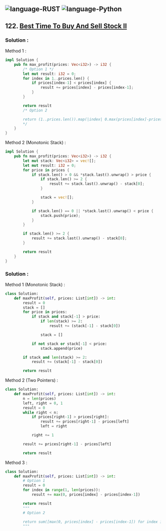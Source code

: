 ![language-RUST](https://img.shields.io/badge/RUST-8d4004?style=for-the-badge&logo=RUST)
![language-Python](https://img.shields.io/badge/Python-ffd43b?style=for-the-badge&logo=PYTHON)
---

## 122. [Best Time To Buy And Sell Stock II](https://leetcode.com/problems/best-time-to-buy-and-sell-stock-ii)

### Solution :

Method 1 :
```rust
impl Solution {
    pub fn max_profit(prices: Vec<i32>) -> i32 {
        /* Option 1 */
        let mut result: i32 = 0;
        for index in 1..prices.len() {
            if prices[index-1] < prices[index] {
                result += prices[index] - prices[index-1];
            }
        }

        return result
        /* Option 2

        return (1..prices.len()).map(|index| 0.max(prices[index]-prices[index-1])).sum()
        */
    }
}
```

Method 2 (Monotonic Stack) :
```rust
impl Solution {
    pub fn max_profit(prices: Vec<i32>) -> i32 {
        let mut stack: Vec<i32> = vec![];
        let mut result: i32 = 0;
        for price in prices {
            if stack.len() > 0 && *stack.last().unwrap() > price {
                if stack.len() >= 2 {
                    result += stack.last().unwrap() - stack[0];
                }

                stack = vec![];
            }

            if stack.len() == 0 || *stack.last().unwrap() < price {
                stack.push(price);
            }
        }

        if stack.len() >= 2 {
            result += stack.last().unwrap() - stack[0];
        }

        return result
    }
}
```

### Solution :

Method 1 (Monotonic Stack) :
```python
class Solution:
    def maxProfit(self, prices: List[int]) -> int:
        result = 0
        stack = []
        for price in prices:
            if stack and stack[-1] > price:
                if len(stack) >= 2:
                    result += (stack[-1] - stack[0])

                stack = []

            if not stack or stack[-1] < price:
                stack.append(price)

        if stack and len(stack) >= 2:
            result += (stack[-1] - stack[0])

        return result
```

Method 2 (Two Pointers) :
```python
class Solution:
    def maxProfit(self, prices: List[int]) -> int:
        n = len(prices)
        left, right = 0, 1
        result = 0
        while right < n:
            if prices[right-1] > prices[right]:
                result += prices[right-1] - prices[left]
                left = right

            right += 1

        result += prices[right-1] - prices[left]

        return result
```

Method 3 :
```python
class Solution:
    def maxProfit(self, prices: List[int]) -> int:
        # Option 1
        result = 0
        for index in range(1, len(prices)):
            result += max(0, prices[index] - prices[index-1])

        return result
        """
        # Option 2

        return sum([max(0, prices[index] - prices[index-1]) for index in range(1, len(prices))])
        """
```
